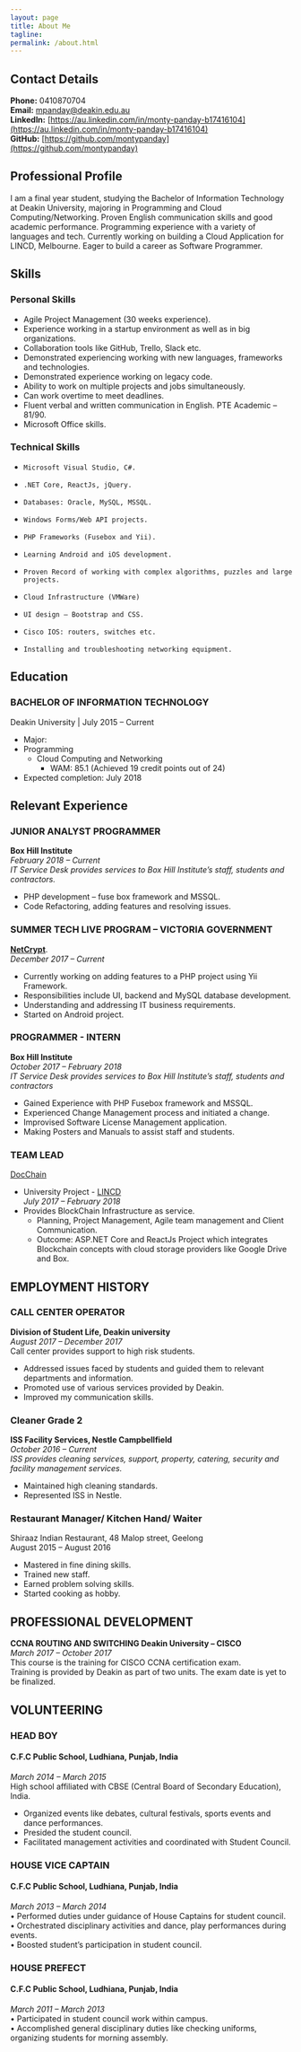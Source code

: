 ```yaml
---
layout: page
title: About Me
tagline:
permalink: /about.html
---
```


## Contact Details
**Phone:** 0410870704   
**Email:** [mpanday@deakin.edu.au](mailto:mpanday@deakin.edu.au)  
**LinkedIn:** [https://au.linkedin.com/in/monty-panday-b17416104](https://au.linkedin.com/in/monty-panday-b17416104)  
**GitHub:** [https://github.com/montypanday](https://github.com/montypanday)


## Professional Profile  

I am a final year student, studying the Bachelor of Information Technology at Deakin University, majoring in Programming and Cloud Computing/Networking. Proven English communication skills and good academic performance. Programming experience with a variety of languages and tech. Currently working on building a Cloud Application for LINCD, Melbourne. Eager to build a career as Software Programmer.

## Skills  

### Personal Skills  
  -	Agile Project Management (30 weeks experience).  
  -	Experience working in a startup environment as well as in big organizations.  
  -	Collaboration tools like GitHub, Trello, Slack etc.  
  -	Demonstrated experiencing working with new languages, frameworks and technologies.  
  -	Demonstrated experience working on legacy code.  
  -	Ability to work on multiple projects and jobs simultaneously.  
  -	Can work overtime to meet deadlines.
  -	Fluent verbal and written communication in English.
  PTE Academic – 81/90.
  -	Microsoft Office skills.


### Technical Skills   
-	  Microsoft Visual Studio, C#.  
-	  .NET Core, ReactJs, jQuery.  
-	  Databases: Oracle, MySQL, MSSQL.  
-	  Windows Forms/Web API projects.  
-	  PHP Frameworks (Fusebox and Yii).  
-	  Learning Android and iOS development.  
-	  Proven Record of working with complex algorithms, puzzles and large projects.  
-	  Cloud Infrastructure (VMWare)  
-	  UI design – Bootstrap and CSS.  
-	  Cisco IOS: routers, switches etc.  
-	  Installing and troubleshooting networking equipment.  



## Education

### BACHELOR OF INFORMATION TECHNOLOGY    
Deakin University | July 2015 – Current   

-	Major:    
  - Programming  
	- Cloud Computing and Networking  
	   - WAM: 85.1 (Achieved 19 credit points out of 24)  
-	Expected completion: July 2018


## Relevant Experience

### JUNIOR ANALYST PROGRAMMER

**Box Hill Institute**						
*February 2018 – Current*  
*IT Service Desk provides services to Box Hill Institute’s staff, students and contractors.*  
-	PHP development – fuse box framework and MSSQL.  
-	Code Refactoring, adding features and resolving issues.

### SUMMER TECH LIVE PROGRAM – VICTORIA GOVERNMENT

**[NetCrypt](https://netcrypt.com/)**.  
*December 2017 – Current*  

- Currently working on adding features to a PHP project using Yii Framework.  
-	Responsibilities include UI, backend and MySQL database development.  
-	Understanding and addressing IT business requirements.  
-	Started on Android project.  

### PROGRAMMER - INTERN  
**Box Hill Institute**  
*October 2017 – February 2018  
IT Service Desk provides services to Box Hill Institute’s staff, students and contractors*  
-	Gained Experience with PHP Fusebox framework and MSSQL.  
-	Experienced Change Management process and initiated a change.  
-	Improvised Software License Management application.  
-	Making Posters and Manuals to assist staff and students.  

### TEAM LEAD  
[DocChain](https://montypanday.github.io/DocChain/)
 - University Project - [LINCD](https://www.lincd.co/)  
*July 2017 – February 2018*  
- Provides BlockChain Infrastructure as service.
	 - Planning, Project Management, Agile team management and Client Communication.  
    - Outcome: ASP.NET Core and ReactJs Project which integrates Blockchain concepts with cloud storage providers like Google Drive and Box.


## EMPLOYMENT HISTORY

### CALL CENTER OPERATOR  
**Division of Student Life, Deakin university**  
*August 2017 – December 2017*  
Call center provides support to high risk students.  
-	Addressed issues faced by students and guided them to relevant departments and information.  
-	Promoted use of various services provided by Deakin.  
-	Improved my communication skills.  


### Cleaner Grade 2   
**ISS Facility Services, Nestle Campbellfield**   
*October 2016 – Current  
ISS provides cleaning services, support, property,
catering, security and facility management services.*
-	Maintained high cleaning standards.  
-	Represented ISS in Nestle.

### Restaurant Manager/ Kitchen Hand/ Waiter  
Shiraaz Indian Restaurant, 48 Malop street, Geelong  
August 2015 – August 2016
-	Mastered in fine dining skills.
-	Trained new staff.
-	Earned problem solving skills.
-	Started cooking as hobby.   

## PROFESSIONAL DEVELOPMENT

**CCNA ROUTING AND SWITCHING
Deakin University – CISCO**  
*March 2017 – October 2017*  
This course is the training for CISCO CCNA certification exam.   
Training is provided by Deakin as part of two units. The exam date is yet to be finalized.  


## VOLUNTEERING

### HEAD BOY  
#### C.F.C Public School, Ludhiana, Punjab, India  
*March 2014 – March 2015*  
High school affiliated with CBSE (Central Board of Secondary Education), India.   
-	Organized events like debates, cultural festivals, sports events and dance performances.  
-	Presided the student council.  
-	Facilitated management activities and coordinated with Student Council.     

### HOUSE VICE CAPTAIN  
#### C.F.C Public School, Ludhiana, Punjab, India   
*March 2013 – March 2014*  
•	Performed duties under guidance of House Captains for student council.  
•	Orchestrated disciplinary activities and dance, play performances during events.   
•	Boosted student’s participation in student council.

### HOUSE PREFECT  
#### C.F.C Public School, Ludhiana, Punjab, India  
*March 2011 – March 2013*  
•	Participated in student council work within campus.  
•	Accomplished general disciplinary duties like checking uniforms, organizing students for morning assembly.      
